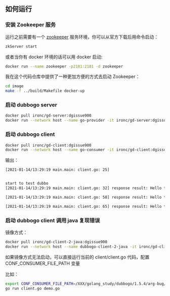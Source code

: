 ## 如何运行

### 安装 Zookeeper 服务

运行之前需要有一个 [zookeeper](https://zookeeper.apache.org/releases.html) 服务环境，你可以从官方下载后用命令启动：

```bash
zkServer start
```

或者当你有 docker 环境的话可以用 docker 启动:

```bash
docker run --name zookeeper -p2181:2181 -d zookeeper
```

我在这个代码仓库中提供了一种更加方便的方式去启动 Zookeeper：

```bash
cd image
make -f ../build/Makefile docker-up
```

### 启动 dubbogo server

```bash
docker pull ironc/gd-server:dgissue900
docker run --network host --name go-provider -it ironc/gd-server:dgissue900 
```

### 启动 dubbogo client

```bash
docker pull ironc/gd-client:dgissue900
docker run --network host --name go-consumer -it ironc/gd-client:dgissue900
```

输出：

```bash
[2021-01-14/13:29:19 main.main: client.go: 25] 


start to test dubbo
[2021-01-14/13:29:19 main.main: client.go: 32] response result: Hello tc

[2021-01-14/13:29:19 main.main: client.go: 58] response result: Hello tc You are 18

[2021-01-14/13:29:19 main.main: client.go: 65] response result: Hello tc You are 18
```

### 启动 dubbogo client 调用 java 复现错误

镜像方式：

```bash
docker pull ironc/gd-client-2-java:dgissue900
docker run --network host --name dubbogo-client-2-java -it ironc/gd-client-2-java:dgissue900
```

如果镜像方式无法启动，可以直接运行当前的 client/client.go 代码，配置 CONF_CONSUMER_FILE_PATH 变量

比如：

```bash
export CONF_CONSUMER_FILE_PATH=/XXX/golang_study/dubbogo/1.5.4/arg-bug/client/config/client.yml
go run client.go demo.go
```